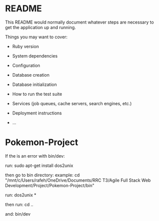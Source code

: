 # README

This README would normally document whatever steps are necessary to get the
application up and running.

Things you may want to cover:

* Ruby version

* System dependencies

* Configuration

* Database creation

* Database initialization

* How to run the test suite

* Services (job queues, cache servers, search engines, etc.)

* Deployment instructions

* ...
# Pokemon-Project

If the is an error with bin/dev:

run:
sudo apt-get install dos2unix

then go to bin directory:
example: 
cd "/mnt/c/Users/rafeh/OneDrive/Documents/RRC T3/Agile Full Stack Web Development/Project/Pokemon-Project/bin"

run:
dos2unix *

then run: 
cd .. 

and:
bin/dev
